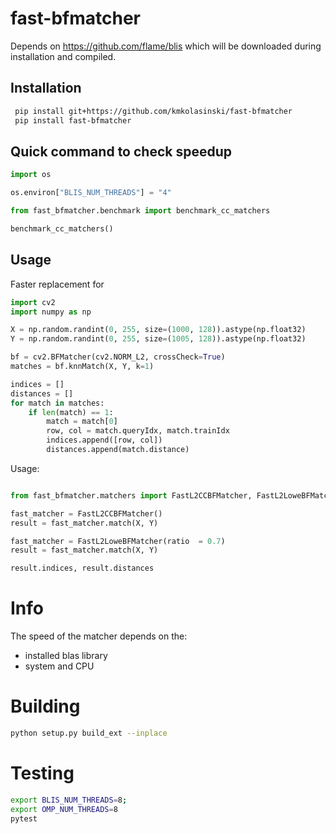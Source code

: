 # fast-bfmatcher

Depends on https://github.com/flame/blis which will be downloaded during 
installation and compiled.

## Installation
```bash
 pip install git+https://github.com/kmkolasinski/fast-bfmatcher
 pip install fast-bfmatcher
```

## Quick command to check speedup

```python
import os

os.environ["BLIS_NUM_THREADS"] = "4"

from fast_bfmatcher.benchmark import benchmark_cc_matchers

benchmark_cc_matchers()
```

## Usage

Faster replacement for

```python
import cv2
import numpy as np

X = np.random.randint(0, 255, size=(1000, 128)).astype(np.float32)
Y = np.random.randint(0, 255, size=(1005, 128)).astype(np.float32)

bf = cv2.BFMatcher(cv2.NORM_L2, crossCheck=True)
matches = bf.knnMatch(X, Y, k=1)

indices = []
distances = []
for match in matches:
    if len(match) == 1:
        match = match[0]
        row, col = match.queryIdx, match.trainIdx
        indices.append([row, col])
        distances.append(match.distance)
```

Usage:

```python

from fast_bfmatcher.matchers import FastL2CCBFMatcher, FastL2LoweBFMatcher

fast_matcher = FastL2CCBFMatcher()
result = fast_matcher.match(X, Y)

fast_matcher = FastL2LoweBFMatcher(ratio  = 0.7)
result = fast_matcher.match(X, Y)

result.indices, result.distances
```

# Info

The speed of the matcher depends on the:
- installed blas library
- system and CPU 



# Building 

```bash
python setup.py build_ext --inplace
```

# Testing 

```bash
export BLIS_NUM_THREADS=8;
export OMP_NUM_THREADS=8
pytest
```